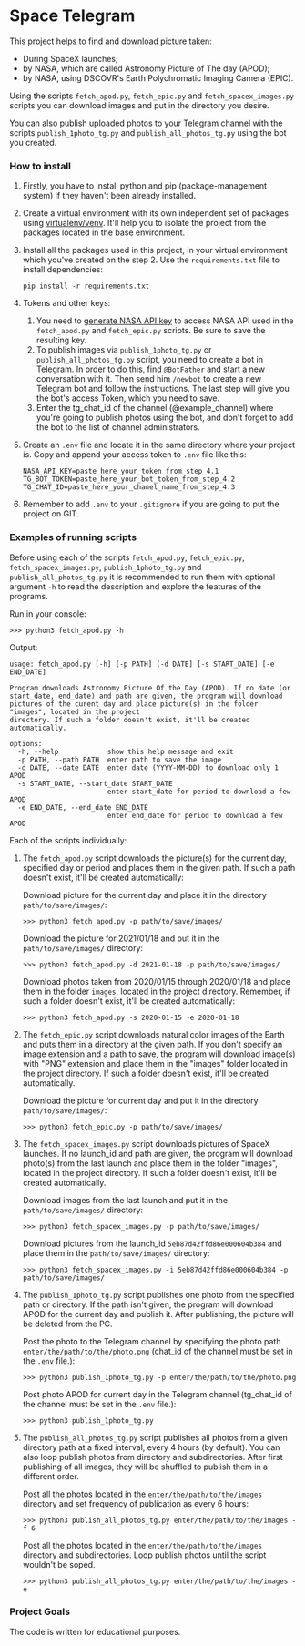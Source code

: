 # Space Telegram

This project helps to find and download picture taken:
- During SpaceX launches;
- by NASA, which are called Astronomy Picture of The day (APOD);
- by NASA, using DSCOVR's Earth Polychromatic Imaging Camera (EPIC).

Using the scripts `fetch_apod.py`, `fetch_epic.py` and `fetch_spacex_images.py` scripts you can download images and put in the directory you desire.

You can also publish uploaded photos to your Telegram channel with the scripts `publish_1photo_tg.py` and `publish_all_photos_tg.py` using the bot you created.

### How to install

1. Firstly, you have to install python and pip (package-management system) if they haven't been already installed.

2. Create a virtual environment with its own independent set of packages using [virtualenv/venv](https://docs.python.org/3/library/venv.html). It'll help you to isolate the project from the packages located in the base environment.

3. Install all the packages used in this project, in your virtual environment which you've created on the step 2. Use the `requirements.txt` file to install dependencies:
    ```console
    pip install -r requirements.txt
    ```
4. Tokens and other keys:
   1. You need to [generate NASA API key](https://api.nasa.gov/) to access NASA API used in the `fetch_apod.py` and `fetch_epic.py` scripts. Be sure to save the resulting key.
   2. To publish images via `publish_1photo_tg.py` or `publish_all_photos_tg.py` script, you need to create a bot in Telegram. In order to do this, find `@BotFather` and start a new conversation with it. Then send him `/newbot` to create a new Telegram bot and follow the instructions. The last step will give you the bot's access Token, which you need to save.
   3. Enter the tg_chat_id of the channel (@example_channel) where you're going to publish photos using the bot, and don't forget to add the bot to the list of channel administrators.


5. Create an `.env` file and locate it in the same directory where your project is. Copy and append your access token to `.env` file like this:
    ```
    NASA_API_KEY=paste_here_your_token_from_step_4.1
    TG_BOT_TOKEN=paste_here_your_bot_token_from_step_4.2
    TG_CHAT_ID=paste_here_your_chanel_name_from_step_4.3
    ```
6. Remember to add `.env` to your `.gitignore` if you are going to put the project on GIT.

### Examples of running scripts

Before using each of the scripts `fetch_apod.py`, `fetch_epic.py`, `fetch_spacex_images.py`, `publish_1photo_tg.py` and `publish_all_photos_tg.py` it is recommended to run them with optional argument `-h` to read the description and explore the features of the programs.

Run in your console:
```Console
>>> python3 fetch_apod.py -h
```

Output:
```Console
usage: fetch_apod.py [-h] [-p PATH] [-d DATE] [-s START_DATE] [-e END_DATE]

Program downloads Astronomy Picture Of the Day (APOD). If no date (or start_date, end_date) and path are given, the program will download pictures of the curent day and place picture(s) in the folder "images", located in the project
directory. If such a folder doesn't exist, it'll be created automatically.

options:
  -h, --help            show this help message and exit
  -p PATH, --path PATH  enter path to save the image
  -d DATE, --date DATE  enter date (YYYY-MM-DD) to download only 1 APOD
  -s START_DATE, --start_date START_DATE
                        enter start_date for period to download a few APOD
  -e END_DATE, --end_date END_DATE
                        enter end_date for period to download a few APOD
```
Each of the scripts individually:

1. The `fetch_apod.py` script downloads the picture(s) for the current day, specified day or period and places them in the given path. If such a path doesn't exist, it'll be created automatically:

    Download picture for the current day and place it in the directory `path/to/save/images/`:
    ```Console
    >>> python3 fetch_apod.py -p path/to/save/images/
    ```

    Download the picture for 2021/01/18 and put it in the `path/to/save/images/` directory:
    ```Console
    >>> python3 fetch_apod.py -d 2021-01-18 -p path/to/save/images/
    ```

    Download photos taken from 2020/01/15 through 2020/01/18 and place them in the folder `images`, located in the project directory. Remember, if such a folder doesn't exist, it'll be created automatically:
    ```Console
    >>> python3 fetch_apod.py -s 2020-01-15 -e 2020-01-18
    ```

2. The `fetch_epic.py` script downloads natural color images of the Earth and puts them in a directory at the given path. If you don't specify an image extension and a path to save, the program will download image(s) with "PNG" extension and place them in the "images" folder located in the project directory. If such a folder doesn't exist, it'll be created automatically.

    Download the picture for current day and put it in the directory `path/to/save/images/`:
    ```Console
    >>> python3 fetch_epic.py -p path/to/save/images/
    ```

3. The `fetch_spacex_images.py` script downloads pictures of SpaceX launches. If no launch_id and path are given, the program will download photo(s) from the last launch and place them in the folder "images", located in the project directory. If such a folder doesn't exist, it'll be created automatically.

    Download images from the last launch and put it in the `path/to/save/images/` directory:
    ```Console
    >>> python3 fetch_spacex_images.py -p path/to/save/images/
    ```

    Download pictures from the launch_id `5eb87d42ffd86e000604b384` and place them in the `path/to/save/images/` directory:
    ```Console
    >>> python3 fetch_spacex_images.py -i 5eb87d42ffd86e000604b384 -p path/to/save/images/
    ```

4. The `publish_1photo_tg.py` script publishes one photo from the specified path or directory. If the path isn't given, the program will download APOD for the current day and publish it. After publishing, the picture will be deleted from the PC.

    Post the photo to the Telegram channel by specifying the photo path `enter/the/path/to/the/photo.png` (сhat_id of the channel must be set in the `.env` file.):

    ```Console
    >>> python3 publish_1photo_tg.py -p enter/the/path/to/the/photo.png
    ```

    Post photo APOD for current day in the Telegram channel (tg_chat_id of the channel must be set in the `.env` file.):
    ```Console
    >>> python3 publish_1photo_tg.py
    ```

5. The `publish_all_photos_tg.py` script publishes all photos from a given directory path at a fixed interval, every 4 hours (by default). You can also loop publish photos from directory and subdirectories. After first publishing of all images, they will be shuffled to publish them in a different order.

    Post all the photos located in the `enter/the/path/to/the/images` directory and set frequency of publication as every 6 hours:
    ```Console
    >>> python3 publish_all_photos_tg.py enter/the/path/to/the/images -f 6
    ```

    Post all the photos located in the `enter/the/path/to/the/images` directory and subdirectories. Loop publish photos until the script wouldn't be soped.
    ```Console
    >>> python3 publish_all_photos_tg.py enter/the/path/to/the/images -e
    ```

### Project Goals
The code is written for educational purposes.
